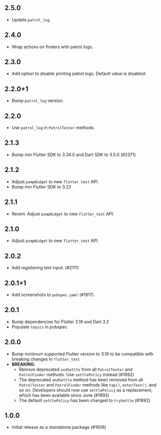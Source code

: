 ## 2.5.0

- Update `patrol_log`.

## 2.4.0

- Wrap actions on finders with patrol logs.

## 2.3.0

- Add option to disable printing patrol logs. Default value is disabled.

## 2.2.0+1

- Bump `patrol_log` version.

## 2.2.0

- Use `patrol_log` in `PatrolTester` methods.

## 2.1.3

- Bump min Flutter SDK to 3.24.0 and Dart SDK to 3.5.0 (#2371)

## 2.1.2

- Adjust `pumpWidget` to new `flutter_test` API. 
- Bump min Flutter SDK to 3.22

## 2.1.1

- Revert: Adjust `pumpWidget` to new `flutter_test` API. 

## 2.1.0

- Adjust `pumpWidget` to new `flutter_test` API. 

## 2.0.2

- Add registering text input. (#2111)

## 2.0.1+1

- Add screenshots to `pubspec.yaml` (#1917)

## 2.0.1

- Bump dependencies for Flutter 3.16 and Dart 3.2
- Populate `topics` in pubspec

## 2.0.0

- Bump minimum supported Flutter version to 3.16 to be compatible with breaking
  changes in `flutter_test`
- **BREAKING**:
  - Remove deprecated `andSettle` from all `PatrolTester` and `PatrolFinder`
    methods. Use `settlePolicy` instead (#1892)
  - The deprecated `andSettle` method has been removed from all `PatrolTester`
  and `PatrolFinder` methods like `tap()`, `enterText()`, and so on. Developers
  should now use `settlePolicy` as a replacement, which has been available since
  June (#1892)
  - The default `settlePolicy` has been changed to `trySettle` (#1892)

## 1.0.0

- Initial release as a standalone package (#1606)
